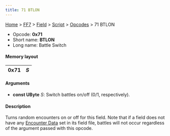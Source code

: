 ```yaml
---
title: 71 BTLON
---
```


[Home](/Main%20Page.md) > [FF7](/FF7.md) > [Field](/FF7/Field.md) > [Script](/FF7/Field/Script.md) > [Opcodes](/FF7/Field/Script/Opcodes.md) > 71 BTLON

-   Opcode: **0x71**
-   Short name: **BTLON**
-   Long name: Battle Switch

#### Memory layout

| 0x71 | *S* |
|------|-----|

#### Arguments

-   **const UByte** *S*: Switch battles on/off (0/1, respectively).

#### Description

Turns random encounters on or off for this field. Note that if a field
does not have any [Encounter Data][] set in its field file, battles will
not occur regardless of the argument passed with this opcode.

  [Encounter Data]: /FF7/Field/Encounter.md "wikilink"
